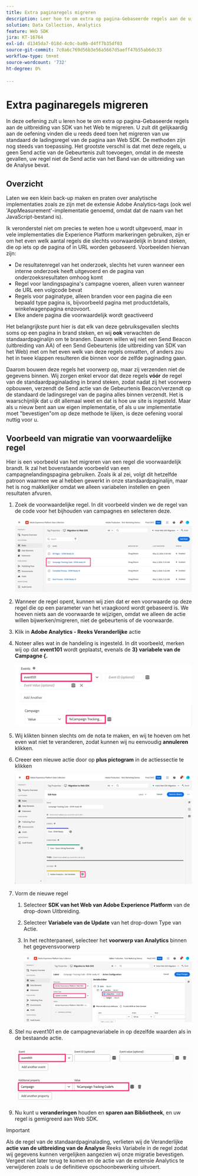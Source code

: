 ```yaml
---
title: Extra paginaregels migreren
description: Leer hoe te om extra op pagina-Gebaseerde regels aan de uitbreiding van SDK van het Web te migreren.
solution: Data Collection, Analytics
feature: Web SDK
jira: KT-16764
exl-id: d1345da7-018d-4c0c-ba9b-d4ff7b35df03
source-git-commit: 7c0a6c769d56b3e56a5667d5aeff47b55ab6dc33
workflow-type: tm+mt
source-wordcount: '732'
ht-degree: 0%

---
```


# Extra paginaregels migreren

In deze oefening zult u leren hoe te om extra op pagina-Gebaseerde regels aan de uitbreiding van SDK van het Web te migreren. U zult dit gelijkaardig aan de oefening vinden die u reeds deed toen het migreren van uw standaard de ladingsregel van de pagina aan Web SDK. De methoden zijn nog steeds van toepassing. Het grootste verschil is dat met deze regels, u geen Send actie van de Gebeurtenis zult toevoegen, omdat in de meeste gevallen, uw regel niet de Send actie van het Band van de uitbreiding van de Analyse bevat.

## Overzicht

Laten we een klein back-up maken en praten over analytische implementaties zoals ze zijn met de extensie Adobe Analytics-tags (ook wel &#39;AppMeasurement&#39;-implementatie genoemd, omdat dat de naam van het JavaScript-bestand is).

Ik veronderstel niet om precies te weten hoe u wordt uitgevoerd, maar in vele implementaties die Experience Platform markeringen gebruiken, zijn er om het even welk aantal regels die slechts voorwaardelijk in brand steken, die op iets op de pagina of in URL worden gebaseerd. Voorbeelden hiervan zijn:

* De resultatenregel van het onderzoek, slechts het vuren wanneer een interne onderzoek heeft uitgevoerd en de pagina van onderzoeksresultaten omhoog komt
* Regel voor landingspagina&#39;s campagne voeren, alleen vuren wanneer de URL een volgcode bevat
* Regels voor paginatype, alleen branden voor een pagina die een bepaald type pagina is, bijvoorbeeld pagina met productdetails, winkelwagenpagina enzovoort.
* Elke andere pagina die voorwaardelijk wordt geactiveerd

Het belangrijkste punt hier is dat elk van deze gebruiksgevallen slechts soms **&#x200B;**&#x200B;op een pagina in brand steken, en wij **ook** verwachten de standaardpaginalijn om te branden. Daarom willen wij niet een Send Beacon (uitbreiding van AA) of een Send Gebeurtenis (de uitbreiding van SDK van het Web) met om het even welk van deze regels omvatten, of anders zou het in twee klappen resulteren die binnen voor de zelfde paginading gaan.

Daarom bouwen deze regels het voorwerp op, maar zij verzenden niet de gegevens binnen. Wij zorgen enkel ervoor dat deze regels **vóór** de regel van de standaardpaginalading in brand steken, zodat nadat zij het voorwerp opbouwen, verzendt de Send actie van de Gebeurtenis Beacon/verzendt op de standaard de ladingsregel van de pagina alles binnen verzendt. Het is waarschijnlijk dat u dit allemaal weet en dat is hoe uw site is ingesteld. Maar als u nieuw bent aan uw eigen implementatie, of als u uw implementatie moet &quot;bevestigen&quot;om op deze methode te lijken, is deze oefening vooral nuttig voor u.

## Voorbeeld van migratie van voorwaardelijke regel

Hier is een voorbeeld van het migreren van een regel die voorwaardelijk brandt. Ik zal het bovenstaande voorbeeld van een campagnelandingspagina gebruiken. Zoals ik al zei, volgt dit hetzelfde patroon waarmee we al hebben gewerkt in onze standaardpaginalijn, maar het is nog makkelijker omdat we alleen variabelen instellen en geen resultaten afvuren.

1. Zoek de voorwaardelijke regel. In dit voorbeeld vinden we de regel van de code voor het bijhouden van campagnes en selecteren deze.

   ![&#x200B; het volgen van de campagne coderegel uitgezocht &#x200B;](assets/campaign-tracking-code-rule-select.jpg)

1. Wanneer de regel opent, kunnen wij zien dat er een voorwaarde op deze regel die op een parameter van het vraagkoord wordt gebaseerd is. We hoeven niets aan de voorwaarde te wijzigen, omdat we alleen de actie willen bijwerken/migreren, niet de gebeurtenis of de voorwaarde.
1. Klik in **Adobe Analytics - Reeks Veranderlijke** actie
1. Noteer alles wat in de handeling is ingesteld. In dit voorbeeld, merken wij op dat **event101** wordt geplaatst, evenals de **3&rbrace; variabele van de Campagne &lbrace;.**

   ![&#x200B; event101 &#x200B;](assets/event101.jpg)
   ![&#x200B; campagne var &#x200B;](assets/campaign-variable.jpg)

1. Wij klikten binnen slechts om de nota te maken, en wij te hoeven om het even wat niet te veranderen, zodat kunnen wij nu eenvoudig **annuleren** klikken.
1. Creeer een nieuwe actie door op **plus pictogram** in de actiessectie te klikken

   ![&#x200B; nieuwe actie &#x200B;](assets/new-action-conditional-rule.jpg)

1. Vorm de nieuwe regel
   1. Selecteer **SDK van het Web van Adobe Experience Platform** van de drop-down Uitbreiding.
   1. Selecteer **Variabele van de Update** van het drop-down Type van Actie.
   1. In het rechterpaneel, selecteer het **voorwerp van Analytics** binnen het gegevensvoorwerp

      ![&#x200B; veranderlijke actie van de Update &#x200B;](assets/configure-conditional-rule-action.jpg)

1. Stel nu event101 en de campagnevariabele in op dezelfde waarden als in de bestaande actie.

   ![&#x200B; Reeks event101 &#x200B;](assets/web-sdk-event101.jpg)
   ![&#x200B; Vastgestelde campagne &#x200B;](assets/web-sdk-campaign-var.jpg)

1. Nu kunt u **veranderingen** houden en **sparen aan Bibliotheek**, en uw regel is gemigreerd aan Web SDK.

>[!IMPORTANT]
>
>Als de regel van de standaardpaginalading, verlieten wij de Veranderlijke **actie van de uitbreiding van de Analyse** Reeks Variabele in de regel zodat wij gegevens kunnen vergelijken aangezien wij onze migratie bevestigen. Vergeet niet later terug te komen en de actie van de extensie Analytics te verwijderen zoals u de definitieve opschoonbewerking uitvoert.
